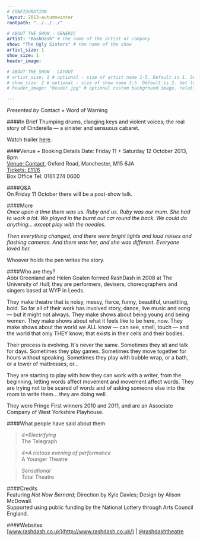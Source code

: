 ```yaml
---
# CONFIGURATION
layout: 2013-autumnwinter
rootpath: "../../../"

# ABOUT THE SHOW - GENERIC
artist: "RashDash" # the name of the artist or company
show: "The Ugly Sisters" # the name of the show
artist_size: 1
show_size: 1
header_image:

# ABOUT THE SHOW - LAYOUT
# artist_size: 1 # optional - size of artist name 1-5. Default is 1. Set longer names to lower values
# show_size: 2 # optional - size of show name 2-5. Default is 2. Set longer names to lower values
# header_image: "header.jpg" # optional custom background image, relative to current page

---
```

*Presented by* Contact + Word of Warning 
   
####In Brief
Thumping drums, clanging keys and violent voices; the real story of Cinderella — a sinister and sensuous cabaret.    
        
Watch trailer [here](http://youtu.be/i0rUjOh4yu8).    
     
####Venue + Booking Details
Date: Friday 11 + Saturday 12 October 2013, 8pm   
[Venue: Contact](http://contactmcr.com/visit/getting-here/), Oxford Road, Manchester, M15 6JA    
[Tickets: £11/6](http://contactmcr.com/whats-on/6232-rashdash-theatre-the-ugly-sisters/)   
Box Office Tel: 0161 274 0600    
    
####Q&A          
On Friday 11 October there will be a post-show talk.         
       
####More        
*Once upon a time there was us. Ruby and us. Ruby was our mum. She had to work a lot. We played in the burnt out car round the back. We could do anything... except play with the needles.*        
          
*Then everything changed, and there were bright lights and loud noises and flashing cameras. And there was her, and she was different. Everyone loved her.*       
        
Whoever holds the pen writes the story.        
        
####Who are they?        
Abbi Greenland and Helen Goalen formed RashDash in 2008 at The University of Hull; they are performers, devisers, choreographers and singers based at WYP in Leeds.        
         
They make theatre that is noisy, messy, fierce, funny, beautiful, unsettling, bold. So far all of their work has involved story, dance, live music and song  — but it might not always. They make shows about being young and being women. They make shows about what it feels like to be here, now. They make shows about the world we ALL know — can see, smell, touch — and the world that only THEY know; that exists in their cells and their bodies.        
        
Their process is evolving. It's never the same. Sometimes they sit and talk for days. Sometimes they play games. Sometimes they move together for hours without speaking. Sometimes they play with bubble wrap, or a bath, or a tower of mattresses, or...         
           
They are starting to play with how they can work with a writer, from the beginning, letting words affect movement and movement affect words. They are trying not to be scared of words and of asking someone else into the room to write them... they are doing well.        
         
They were Fringe First winners 2010 and 2011, and are an Associate Company of West Yorkshire Playhouse.        
          
####What people have said about them         
>*4\*Electrifying*<br>The Telegraph         
        
>*4\*A riotous evening of performance*<br>A Younger Theatre         
        
>*Sensational*<br>Total Theatre         
         
####Credits     
Featuring *Not Now Bernard*; Direction by Kyle Davies; Design by Alison McDowall.        
Supported using public funding by the National Lottery through Arts Council England.        
        
####Websites    
[www.rashdash.co.uk](http://www.rashdash.co.uk/) | [@rashdashtheatre](http://twitter.com/rashdashtheatre)   
